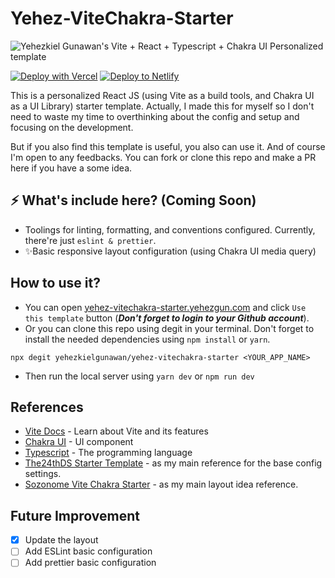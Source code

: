# Yehez-ViteChakra-Starter
![Yehezkiel Gunawan's Vite + React + Typescript + Chakra UI Personalized template](https://socialify.git.ci/yehezkielgunawan/yehez-vitechakra-starter/image?description=1&descriptionEditable=Yehezkiel%20Gunawan%27s%20personalized%20Vite%20%2B%20React%20%2B%20Typescript%20%2B%20Chakra%20UI%20Starter%20template&font=Inter&logo=https%3A%2F%2Fseeklogo.com%2Fimages%2FV%2Fvite-logo-BFD4283991-seeklogo.com.png&owner=1&pattern=Floating%20Cogs&theme=Dark)

[![Deploy with Vercel](https://vercel.com/button)](https://vercel.com/import/git?s=https://github.com/yehezkielgunawan/yehez-vitechakra-starter) [![Deploy to Netlify](https://www.netlify.com/img/deploy/button.svg)](https://app.netlify.com/start/deploy?repository=https://github.com/yehezkielgunawan/yehez-vitechakra-starter)

This is a personalized React JS (using Vite as a build tools, and Chakra UI as a UI Library) starter template. Actually, I made this for myself so I don't need to waste my time to overthinking about the config and setup and focusing on the development.

But if you also find this template is useful, you also can use it. And of course I'm open to any feedbacks. You can fork or clone this repo and make a PR here if you have a some idea.

## ⚡ What's include here? (Coming Soon)

- Toolings for linting, formatting, and conventions configured.
  Currently, there're just `eslint & prettier`.
- ✨Basic responsive layout configuration (using Chakra UI media query)

## How to use it?

- You can open [yehez-vitechakra-starter.yehezgun.com](https://yehez-vitechakra-starter.yehezgun.com) and click `Use this template` button (**_Don't forget to login to your Github account_**).
- Or you can clone this repo using degit in your terminal. Don't forget to install the needed dependencies using `npm install` or `yarn`.

```
npx degit yehezkielgunawan/yehez-vitechakra-starter <YOUR_APP_NAME>
```


- Then run the local server using `yarn dev` or `npm run dev`

## References

- [Vite Docs](https://vitejs.dev/) - Learn about Vite and its features
- [Chakra UI](https://chakra-ui.com/) - UI component
- [Typescript](https://www.typescriptlang.org/) - The programming language
- [The24thDS Starter Template](https://github.com/The24thDS/vite-reactts17-chakra-jest-husky) - as my main reference for the base config settings.
- [Sozonome Vite Chakra Starter](https://vite-react-chakra-starter.sznm.dev/) - as my main layout idea reference.

## Future Improvement
- [x] Update the layout
- [ ] Add ESLint basic configuration
- [ ] Add prettier basic configuration
